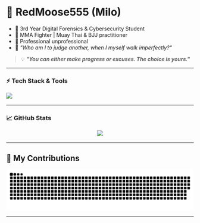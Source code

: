 # 👋 RedMoose555 (Milo)

- 🧠 3rd Year Digital Forensics & Cybersecurity Student  
- 🥋 MMA Fighter | Muay Thai & BJJ practitioner  
- 🤖 Professional unprofessional  
- 💭 *"Who am I to judge another, when I myself walk imperfectly?"*  
> 💡 _**"You can either make progress or excuses. The choice is yours."**_

---

### ⚡ Tech Stack & Tools

<p align="left">
  <img src="https://skillicons.dev/icons?i=python,linux,bash,git,github,vscode,js,html,css" />
</p>

---

### 📈 GitHub Stats

<p align="center">
  <img src="https://github-readme-stats.vercel.app/api?username=RedMoose555&show_icons=true&theme=github_dark&hide_border=true" />
</p>

---

## 🐍 My Contributions

<div align="center">
  <picture>
    <source media="(prefers-color-scheme: dark)" srcset="https://raw.githubusercontent.com/RedMoose555/RedMoose555/output/dist/github-contribution-grid-snake-dark.svg" />
    <source media="(prefers-color-scheme: light)" srcset="https://raw.githubusercontent.com/RedMoose555/RedMoose555/output/dist/github-contribution-grid-snake.svg" />
    <img alt="github-snake" src="https://raw.githubusercontent.com/RedMoose555/RedMoose555/output/dist/github-contribution-grid-snake.svg" />
  </picture>
</div>

---

<!---
RedMoose555/RedMoose555 is a ✨ special ✨ repository because its `README.md` (this file) appears on your GitHub profile.
You can click the Preview link to take a look at your changes.
--->
